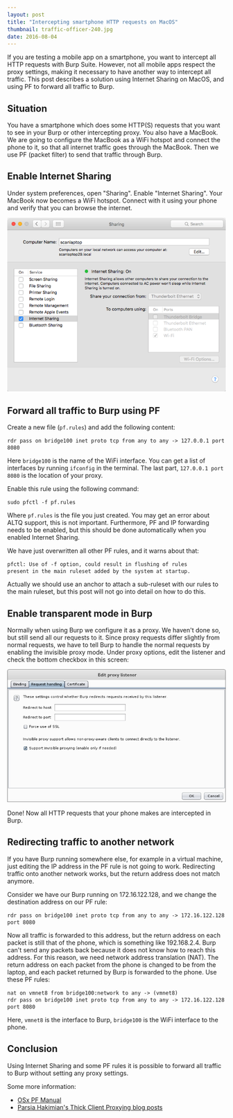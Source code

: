 ```yaml
---
layout: post
title: "Intercepting smartphone HTTP requests on MacOS"
thumbnail: traffic-officer-240.jpg
date: 2016-08-04
---
```


If you are testing a mobile app on a smartphone, you want to intercept all HTTP requests with Burp Suite. However, not all mobile apps respect the proxy settings, making it necessary to have another way to intercept all traffic. This post describes a solution using Internet Sharing on MacOS, and using PF to forward all traffic to Burp.

## Situation

You have a smartphone which does some HTTP(S) requests that you want to see in your Burp or other intercepting proxy. You also have a MacBook. We are going to configure the MacBook as a WiFi hotspot and connect the phone to it, so that all internet traffic goes through the MacBook. Then we use PF (packet filter) to send that traffic through Burp.

## Enable Internet Sharing

Under system preferences, open "Sharing". Enable "Internet Sharing". Your MacBook now becomes a WiFi hotspot. Connect with it using your phone and verify that you can browse the internet.

![Sharing dialog with Internet Sharing enabled](/images/internet-sharing.png)

## Forward all traffic to Burp using PF

Create a new file (`pf.rules`) and add the following content:

    rdr pass on bridge100 inet proto tcp from any to any -> 127.0.0.1 port 8080 

Here `bridge100` is the name of the WiFi interface. You can get a list of interfaces by running `ifconfig` in the terminal. The last part, `127.0.0.1 port 8080` is the location of your proxy.

Enable this rule using the following command:

    sudo pfctl -f pf.rules

Where `pf.rules` is the file you just created. You may get an error about ALTQ support, this is not important. Furthermore, PF and IP forwarding needs to be enabled, but this should be done automatically when you enabled Internet Sharing.

We have just overwritten all other PF rules, and it warns about that:

    pfctl: Use of -f option, could result in flushing of rules
    present in the main ruleset added by the system at startup.

Actually we should use an anchor to attach a sub-ruleset with our rules to the main ruleset, but this post will not go into detail on how to do this.

## Enable transparent mode in Burp

Normally when using Burp we configure it as a proxy. We haven't done so, but still send all our requests to it. Since proxy requests differ slightly from normal requests, we have to tell Burp to handle the normal requests by enabling the invisible proxy mode. Under proxy options, edit the listener and check the bottom checkbox in this screen:

![Support invisible proxying](/images/burp-invisible-proxy.png)

Done! Now all HTTP requests that your phone makes are intercepted in Burp.

## Redirecting traffic to another network

If you have Burp running somewhere else, for example in a virtual machine, just editing the IP address in the PF rule is not going to work. Redirecting traffic onto another network works, but the return address does not match anymore. 

Consider we have our Burp running on 172.16.122.128, and we change the destination address on our PF rule:

    rdr pass on bridge100 inet proto tcp from any to any -> 172.16.122.128 port 8080

Now all traffic is forwarded to this address, but the return address on each packet is still that of the phone, which is something like 192.168.2.4. Burp can't send any packets back because it does not know how to reach this address. For this reason, we need network address translation (NAT). The return address on each packet from the phone is changed to be from the laptop, and each packet returned by Burp is forwarded to the phone. Use these PF rules:

    nat on vmnet8 from bridge100:network to any -> (vmnet8)
    rdr pass on bridge100 inet proto tcp from any to any -> 172.16.122.128 port 8080 

Here, `vmnet8` is the interface to Burp, `bridge100` is the WiFi interface to the phone.

## Conclusion

Using Internet Sharing and some PF rules it is possible to forward all traffic to Burp without setting any proxy settings.

Some more information:

* [OSx PF Manual](http://murusfirewall.com/Documentation/OS%20X%20PF%20Manual.pdf)
* [Parsia Hakimian's Thick Client Proxying blog posts](https://parsiya.net/categories/thick-client-proxying/)
